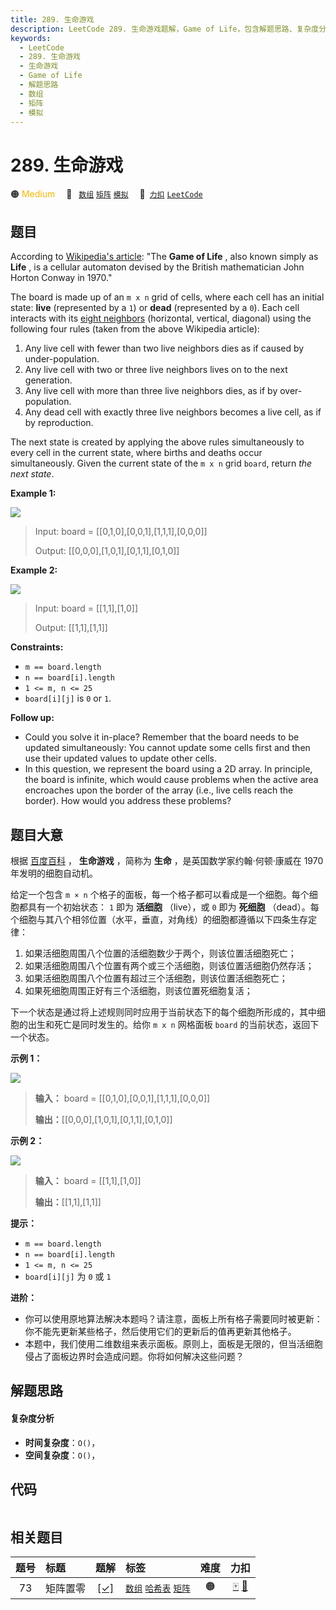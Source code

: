 ```yaml
---
title: 289. 生命游戏
description: LeetCode 289. 生命游戏题解，Game of Life，包含解题思路、复杂度分析以及完整的 JavaScript 代码实现。
keywords:
  - LeetCode
  - 289. 生命游戏
  - 生命游戏
  - Game of Life
  - 解题思路
  - 数组
  - 矩阵
  - 模拟
---
```


# 289. 生命游戏

🟠 <font color=#ffb800>Medium</font>&emsp; 🔖&ensp; [`数组`](/tag/array.md) [`矩阵`](/tag/matrix.md) [`模拟`](/tag/simulation.md)&emsp; 🔗&ensp;[`力扣`](https://leetcode.cn/problems/game-of-life) [`LeetCode`](https://leetcode.com/problems/game-of-life)

## 题目

According to [Wikipedia's
article](https://en.wikipedia.org/wiki/Conway%27s_Game_of_Life): "The **Game
of Life** , also known simply as **Life** , is a cellular automaton devised by
the British mathematician John Horton Conway in 1970."

The board is made up of an `m x n` grid of cells, where each cell has an
initial state: **live** (represented by a `1`) or **dead** (represented by a
`0`). Each cell interacts with its [eight
neighbors](https://en.wikipedia.org/wiki/Moore_neighborhood) (horizontal,
vertical, diagonal) using the following four rules (taken from the above
Wikipedia article):

  1. Any live cell with fewer than two live neighbors dies as if caused by under-population.
  2. Any live cell with two or three live neighbors lives on to the next generation.
  3. Any live cell with more than three live neighbors dies, as if by over-population.
  4. Any dead cell with exactly three live neighbors becomes a live cell, as if by reproduction.

The next state is created by applying the above rules simultaneously to every
cell in the current state, where births and deaths occur simultaneously. Given
the current state of the `m x n` grid `board`, return _the next state_.



**Example 1:**

![](https://assets.leetcode.com/uploads/2020/12/26/grid1.jpg)

> Input: board = [[0,1,0],[0,0,1],[1,1,1],[0,0,0]]
> 
> Output: [[0,0,0],[1,0,1],[0,1,1],[0,1,0]]

**Example 2:**

![](https://assets.leetcode.com/uploads/2020/12/26/grid2.jpg)

> Input: board = [[1,1],[1,0]]
> 
> Output: [[1,1],[1,1]]

**Constraints:**

  * `m == board.length`
  * `n == board[i].length`
  * `1 <= m, n <= 25`
  * `board[i][j]` is `0` or `1`.



**Follow up:**

  * Could you solve it in-place? Remember that the board needs to be updated simultaneously: You cannot update some cells first and then use their updated values to update other cells.
  * In this question, we represent the board using a 2D array. In principle, the board is infinite, which would cause problems when the active area encroaches upon the border of the array (i.e., live cells reach the border). How would you address these problems?


## 题目大意

根据
[百度百科](https://baike.baidu.com/item/%E7%94%9F%E5%91%BD%E6%B8%B8%E6%88%8F/2926434?fr=aladdin)
， **生命游戏**  ，简称为 **生命** ，是英国数学家约翰·何顿·康威在 1970 年发明的细胞自动机。

给定一个包含 `m × n` 个格子的面板，每一个格子都可以看成是一个细胞。每个细胞都具有一个初始状态： `1` 即为 **活细胞** （live），或
`0` 即为 **死细胞** （dead）。每个细胞与其八个相邻位置（水平，垂直，对角线）的细胞都遵循以下四条生存定律：

  1. 如果活细胞周围八个位置的活细胞数少于两个，则该位置活细胞死亡；
  2. 如果活细胞周围八个位置有两个或三个活细胞，则该位置活细胞仍然存活；
  3. 如果活细胞周围八个位置有超过三个活细胞，则该位置活细胞死亡；
  4. 如果死细胞周围正好有三个活细胞，则该位置死细胞复活；

下一个状态是通过将上述规则同时应用于当前状态下的每个细胞所形成的，其中细胞的出生和死亡是同时发生的。给你 `m x n` 网格面板 `board`
的当前状态，返回下一个状态。



**示例 1：**

![](https://assets.leetcode.com/uploads/2020/12/26/grid1.jpg)

> 
> 
> 
> 
> 
> **输入：** board = [[0,1,0],[0,0,1],[1,1,1],[0,0,0]]
> 
> **输出：**[[0,0,0],[1,0,1],[0,1,1],[0,1,0]]
> 
> 

**示例 2：**

![](https://assets.leetcode.com/uploads/2020/12/26/grid2.jpg)

> 
> 
> 
> 
> 
> **输入：** board = [[1,1],[1,0]]
> 
> **输出：**[[1,1],[1,1]]
> 
> 



**提示：**

  * `m == board.length`
  * `n == board[i].length`
  * `1 <= m, n <= 25`
  * `board[i][j]` 为 `0` 或 `1`



**进阶：**

  * 你可以使用原地算法解决本题吗？请注意，面板上所有格子需要同时被更新：你不能先更新某些格子，然后使用它们的更新后的值再更新其他格子。
  * 本题中，我们使用二维数组来表示面板。原则上，面板是无限的，但当活细胞侵占了面板边界时会造成问题。你将如何解决这些问题？


## 解题思路

#### 复杂度分析

- **时间复杂度**：`O()`，
- **空间复杂度**：`O()`，

## 代码

```javascript

```

## 相关题目

<!-- prettier-ignore -->
| 题号 | 标题 | 题解 | 标签 | 难度 | 力扣 |
| :------: | :------ | :------: | :------ | :------: | :------: |
| 73 | 矩阵置零 | [[✓]](/problem/0073.md) |  [`数组`](/tag/array.md) [`哈希表`](/tag/hash-table.md) [`矩阵`](/tag/matrix.md) | 🟠 | [🀄️](https://leetcode.cn/problems/set-matrix-zeroes) [🔗](https://leetcode.com/problems/set-matrix-zeroes) |